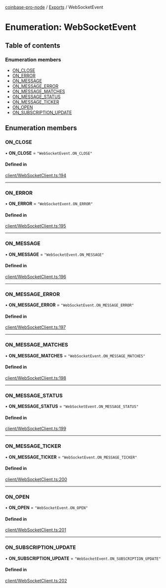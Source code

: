 [coinbase-pro-node](../README.md) / [Exports](../modules.md) / WebSocketEvent

# Enumeration: WebSocketEvent

## Table of contents

### Enumeration members

- [ON_CLOSE](WebSocketEvent.md#on_close)
- [ON_ERROR](WebSocketEvent.md#on_error)
- [ON_MESSAGE](WebSocketEvent.md#on_message)
- [ON_MESSAGE_ERROR](WebSocketEvent.md#on_message_error)
- [ON_MESSAGE_MATCHES](WebSocketEvent.md#on_message_matches)
- [ON_MESSAGE_STATUS](WebSocketEvent.md#on_message_status)
- [ON_MESSAGE_TICKER](WebSocketEvent.md#on_message_ticker)
- [ON_OPEN](WebSocketEvent.md#on_open)
- [ON_SUBSCRIPTION_UPDATE](WebSocketEvent.md#on_subscription_update)

## Enumeration members

### ON_CLOSE

• **ON_CLOSE** = `"WebSocketEvent.ON_CLOSE"`

#### Defined in

[client/WebSocketClient.ts:194](https://github.com/bennycode/coinbase-pro-node/blob/15253ed/src/client/WebSocketClient.ts#L194)

---

### ON_ERROR

• **ON_ERROR** = `"WebSocketEvent.ON_ERROR"`

#### Defined in

[client/WebSocketClient.ts:195](https://github.com/bennycode/coinbase-pro-node/blob/15253ed/src/client/WebSocketClient.ts#L195)

---

### ON_MESSAGE

• **ON_MESSAGE** = `"WebSocketEvent.ON_MESSAGE"`

#### Defined in

[client/WebSocketClient.ts:196](https://github.com/bennycode/coinbase-pro-node/blob/15253ed/src/client/WebSocketClient.ts#L196)

---

### ON_MESSAGE_ERROR

• **ON_MESSAGE_ERROR** = `"WebSocketEvent.ON_MESSAGE_ERROR"`

#### Defined in

[client/WebSocketClient.ts:197](https://github.com/bennycode/coinbase-pro-node/blob/15253ed/src/client/WebSocketClient.ts#L197)

---

### ON_MESSAGE_MATCHES

• **ON_MESSAGE_MATCHES** = `"WebSocketEvent.ON_MESSAGE_MATCHES"`

#### Defined in

[client/WebSocketClient.ts:198](https://github.com/bennycode/coinbase-pro-node/blob/15253ed/src/client/WebSocketClient.ts#L198)

---

### ON_MESSAGE_STATUS

• **ON_MESSAGE_STATUS** = `"WebSocketEvent.ON_MESSAGE_STATUS"`

#### Defined in

[client/WebSocketClient.ts:199](https://github.com/bennycode/coinbase-pro-node/blob/15253ed/src/client/WebSocketClient.ts#L199)

---

### ON_MESSAGE_TICKER

• **ON_MESSAGE_TICKER** = `"WebSocketEvent.ON_MESSAGE_TICKER"`

#### Defined in

[client/WebSocketClient.ts:200](https://github.com/bennycode/coinbase-pro-node/blob/15253ed/src/client/WebSocketClient.ts#L200)

---

### ON_OPEN

• **ON_OPEN** = `"WebSocketEvent.ON_OPEN"`

#### Defined in

[client/WebSocketClient.ts:201](https://github.com/bennycode/coinbase-pro-node/blob/15253ed/src/client/WebSocketClient.ts#L201)

---

### ON_SUBSCRIPTION_UPDATE

• **ON_SUBSCRIPTION_UPDATE** = `"WebSocketEvent.ON_SUBSCRIPTION_UPDATE"`

#### Defined in

[client/WebSocketClient.ts:202](https://github.com/bennycode/coinbase-pro-node/blob/15253ed/src/client/WebSocketClient.ts#L202)
